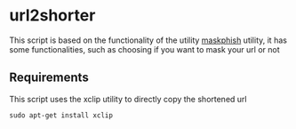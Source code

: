 # url2shorter
This script is based on the functionality of the utility [maskphish](https://github.com/jaykali/maskphish) utility, it has some functionalities, such as choosing if you want to mask your url or not

## Requirements

This script uses the xclip utility to directly copy the shortened url

```
sudo apt-get install xclip
```


